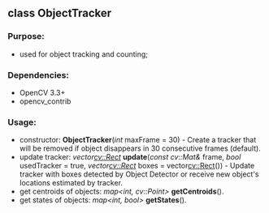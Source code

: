 ## class ObjectTracker
### Purpose:
- used for object tracking and counting;
### Dependencies:
- OpenCV 3.3+
- opencv_contrib
### Usage:
- constructor: **ObjectTracker**(*int* maxFrame = 30) - Create a tracker that will be removed if object disappears 
in 30 consecutive frames (default).
- update tracker: *vector<cv::Rect>* **update**(*const cv::Mat&* frame, *bool* usedTracker = true, *vector<cv::Rect>* boxes = vector<cv::Rect>()) - Update 
tracker with boxes detected by Object Detector or receive new object's locations estimated by tracker.
- get centroids of objects: *map<int, cv::Point>* **getCentroids**().
- get states of objects: *map<int, bool>* **getStates**().
